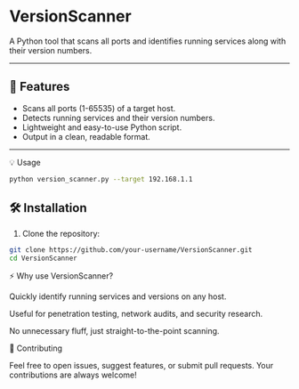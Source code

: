 # VersionScanner
A Python tool that scans all ports and identifies running services along with their version numbers.

---

## 🚀 Features

- Scans all ports (1-65535) of a target host.
- Detects running services and their version numbers.
- Lightweight and easy-to-use Python script.
- Output in a clean, readable format.

---
💡 Usage
``` bash
python version_scanner.py --target 192.168.1.1
```
## 🛠 Installation

1. Clone the repository:

```bash
git clone https://github.com/your-username/VersionScanner.git
cd VersionScanner
```

⚡ Why use VersionScanner?

Quickly identify running services and versions on any host.

Useful for penetration testing, network audits, and security research.

No unnecessary fluff, just straight-to-the-point scanning.

📝 Contributing

Feel free to open issues, suggest features, or submit pull requests.
Your contributions are always welcome!

